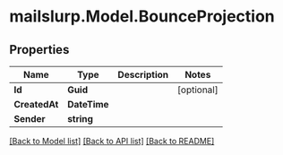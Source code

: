 # mailslurp.Model.BounceProjection
## Properties

Name | Type | Description | Notes
------------ | ------------- | ------------- | -------------
**Id** | **Guid** |  | [optional] 
**CreatedAt** | **DateTime** |  | 
**Sender** | **string** |  | 

[[Back to Model list]](../README#documentation-for-models) [[Back to API list]](../README#documentation-for-api-endpoints) [[Back to README]](../README)

